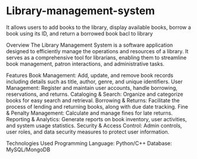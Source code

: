 # Library-management-system
 It allows users to add books to the library, display available books, borrow a book using its ID, and return a borrowed book bacl to library
 
Overview
The Library Management System is a software application designed to efficiently manage the operations and resources of a library. It serves as a comprehensive tool for librarians, enabling them to streamline book management, patron interactions, and administrative tasks.

Features
Book Management: Add, update, and remove book records including details such as title, author, genre, and unique identifiers.
User Management: Register and maintain user accounts, handle borrowing, reservations, and returns.
Cataloging & Search: Organize and categorize books for easy search and retrieval.
Borrowing & Returns: Facilitate the process of lending and returning books, along with due date tracking.
Fine & Penalty Management: Calculate and manage fines for late returns.
Reporting & Analytics: Generate reports on book inventory, user activities, and system usage statistics.
Security & Access Control: Admin controls, user roles, and data security measures to protect user information.

Technologies Used
Programming Language: Python/C++
Database: MySQL/MongoDB
